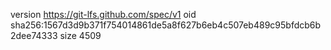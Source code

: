 version https://git-lfs.github.com/spec/v1
oid sha256:1567d3d9b371f754014861de5a8f627b6eb4c507eb489c95bfdcb6b2dee74333
size 4509
